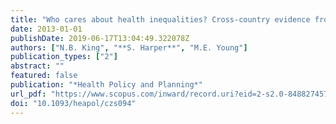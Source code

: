 ```yaml
---
title: "Who cares about health inequalities? Cross-country evidence from the World Health Survey"
date: 2013-01-01
publishDate: 2019-06-17T13:04:49.322078Z
authors: ["N.B. King", "**S. Harper**", "M.E. Young"]
publication_types: ["2"]
abstract: ""
featured: false
publication: "*Health Policy and Planning*"
url_pdf: "https://www.scopus.com/inward/record.uri?eid=2-s2.0-84882745793&doi=10.1093%2fheapol%2fczs094&partnerID=40&md5=fc8abdfd523d58d84c8e6dcf6fb569b3"
doi: "10.1093/heapol/czs094"
---
```


